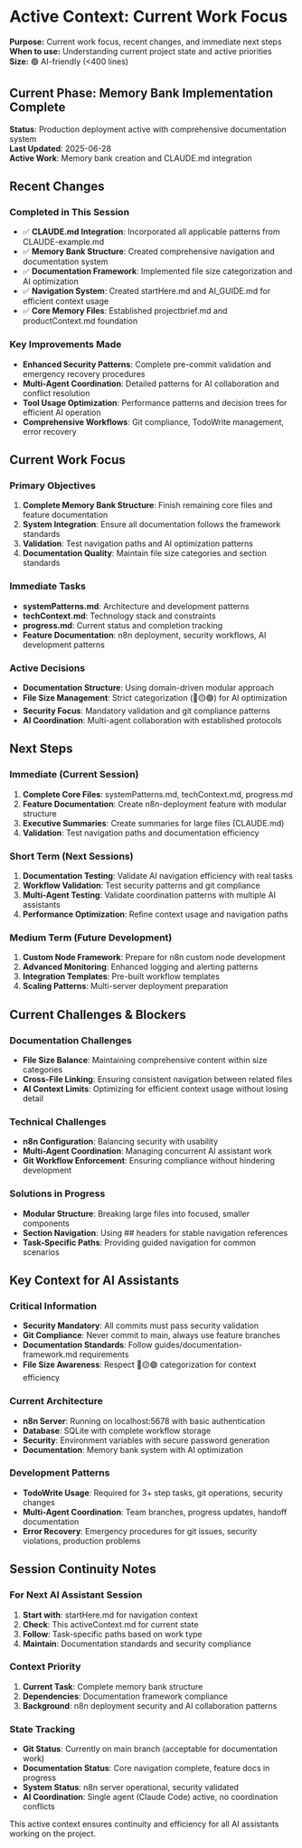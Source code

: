 # Active Context: Current Work Focus

**Purpose:** Current work focus, recent changes, and immediate next steps  
**When to use:** Understanding current project state and active priorities  
**Size:** 🟢 AI-friendly (<400 lines)

## Current Phase: Memory Bank Implementation Complete

**Status**: Production deployment active with comprehensive documentation system  
**Last Updated**: 2025-06-28  
**Active Work**: Memory bank creation and CLAUDE.md integration

## Recent Changes

### Completed in This Session
- ✅ **CLAUDE.md Integration**: Incorporated all applicable patterns from CLAUDE-example.md
- ✅ **Memory Bank Structure**: Created comprehensive navigation and documentation system
- ✅ **Documentation Framework**: Implemented file size categorization and AI optimization
- ✅ **Navigation System**: Created startHere.md and AI_GUIDE.md for efficient context usage
- ✅ **Core Memory Files**: Established projectbrief.md and productContext.md foundation

### Key Improvements Made
- **Enhanced Security Patterns**: Complete pre-commit validation and emergency recovery procedures
- **Multi-Agent Coordination**: Detailed patterns for AI collaboration and conflict resolution
- **Tool Usage Optimization**: Performance patterns and decision trees for efficient AI operation
- **Comprehensive Workflows**: Git compliance, TodoWrite management, error recovery

## Current Work Focus

### Primary Objectives
1. **Complete Memory Bank Structure**: Finish remaining core files and feature documentation
2. **System Integration**: Ensure all documentation follows the framework standards
3. **Validation**: Test navigation paths and AI optimization patterns
4. **Documentation Quality**: Maintain file size categories and section standards

### Immediate Tasks
- **systemPatterns.md**: Architecture and development patterns
- **techContext.md**: Technology stack and constraints
- **progress.md**: Current status and completion tracking
- **Feature Documentation**: n8n deployment, security workflows, AI development patterns

### Active Decisions
- **Documentation Structure**: Using domain-driven modular approach
- **File Size Management**: Strict categorization (🔴🟡🟢) for AI optimization
- **Security Focus**: Mandatory validation and git compliance patterns
- **AI Coordination**: Multi-agent collaboration with established protocols

## Next Steps

### Immediate (Current Session)
1. **Complete Core Files**: systemPatterns.md, techContext.md, progress.md
2. **Feature Documentation**: Create n8n-deployment feature with modular structure
3. **Executive Summaries**: Create summaries for large files (CLAUDE.md)
4. **Validation**: Test navigation paths and documentation efficiency

### Short Term (Next Sessions)
1. **Documentation Testing**: Validate AI navigation efficiency with real tasks
2. **Workflow Validation**: Test security patterns and git compliance
3. **Multi-Agent Testing**: Validate coordination patterns with multiple AI assistants
4. **Performance Optimization**: Refine context usage and navigation paths

### Medium Term (Future Development)
1. **Custom Node Framework**: Prepare for n8n custom node development
2. **Advanced Monitoring**: Enhanced logging and alerting patterns
3. **Integration Templates**: Pre-built workflow templates
4. **Scaling Patterns**: Multi-server deployment preparation

## Current Challenges & Blockers

### Documentation Challenges
- **File Size Balance**: Maintaining comprehensive content within size categories
- **Cross-File Linking**: Ensuring consistent navigation between related files
- **AI Context Limits**: Optimizing for efficient context usage without losing detail

### Technical Challenges
- **n8n Configuration**: Balancing security with usability
- **Multi-Agent Coordination**: Managing concurrent AI assistant work
- **Git Workflow Enforcement**: Ensuring compliance without hindering development

### Solutions in Progress
- **Modular Structure**: Breaking large files into focused, smaller components
- **Section Navigation**: Using ## headers for stable navigation references
- **Task-Specific Paths**: Providing guided navigation for common scenarios

## Key Context for AI Assistants

### Critical Information
- **Security Mandatory**: All commits must pass security validation
- **Git Compliance**: Never commit to main, always use feature branches
- **Documentation Standards**: Follow guides/documentation-framework.md requirements
- **File Size Awareness**: Respect 🔴🟡🟢 categorization for context efficiency

### Current Architecture
- **n8n Server**: Running on localhost:5678 with basic authentication
- **Database**: SQLite with complete workflow storage
- **Security**: Environment variables with secure password generation
- **Documentation**: Memory bank system with AI optimization

### Development Patterns
- **TodoWrite Usage**: Required for 3+ step tasks, git operations, security changes
- **Multi-Agent Coordination**: Team branches, progress updates, handoff documentation
- **Error Recovery**: Emergency procedures for git issues, security violations, production problems

## Session Continuity Notes

### For Next AI Assistant Session
1. **Start with**: startHere.md for navigation context
2. **Check**: This activeContext.md for current state
3. **Follow**: Task-specific paths based on work type
4. **Maintain**: Documentation standards and security compliance

### Context Priority
1. **Current Task**: Complete memory bank structure
2. **Dependencies**: Documentation framework compliance
3. **Background**: n8n deployment security and AI collaboration patterns

### State Tracking
- **Git Status**: Currently on main branch (acceptable for documentation work)
- **Documentation Status**: Core navigation complete, feature docs in progress
- **System Status**: n8n server operational, security validated
- **AI Coordination**: Single agent (Claude Code) active, no coordination conflicts

This active context ensures continuity and efficiency for all AI assistants working on the project.